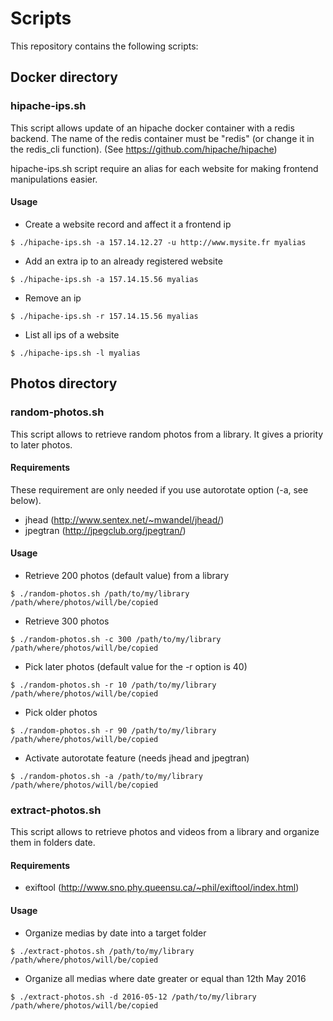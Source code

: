 # Scripts

This repository contains the following scripts:

## Docker directory

### hipache-ips.sh

This script allows update of an hipache docker container with a redis backend.
The name of the redis container must be "redis" (or change it in the redis_cli function).
(See https://github.com/hipache/hipache)


hipache-ips.sh script require an alias for each website for making frontend manipulations easier.

#### Usage
* Create a website record and affect it a frontend ip
```
$ ./hipache-ips.sh -a 157.14.12.27 -u http://www.mysite.fr myalias
```
* Add an extra ip to an already registered website
```
$ ./hipache-ips.sh -a 157.14.15.56 myalias
```
* Remove an ip
```
$ ./hipache-ips.sh -r 157.14.15.56 myalias
```
* List all ips of a website
```
$ ./hipache-ips.sh -l myalias
```

## Photos directory

### random-photos.sh

This script allows to retrieve random photos from a library. It gives a priority to later photos.

#### Requirements

These requirement are only needed if you use autorotate option (-a, see below).

* jhead (http://www.sentex.net/~mwandel/jhead/)
* jpegtran (http://jpegclub.org/jpegtran/)

#### Usage

* Retrieve 200 photos (default value) from a library
```
$ ./random-photos.sh /path/to/my/library /path/where/photos/will/be/copied
```

* Retrieve 300 photos
```
$ ./random-photos.sh -c 300 /path/to/my/library /path/where/photos/will/be/copied
```

* Pick later photos (default value for the -r option is 40)
```
$ ./random-photos.sh -r 10 /path/to/my/library /path/where/photos/will/be/copied
```

* Pick older photos
```
$ ./random-photos.sh -r 90 /path/to/my/library /path/where/photos/will/be/copied
```

* Activate autorotate feature (needs jhead and jpegtran)
```
$ ./random-photos.sh -a /path/to/my/library /path/where/photos/will/be/copied
```

### extract-photos.sh

This script allows to retrieve photos and videos from a library and organize them in folders date.

#### Requirements

* exiftool (http://www.sno.phy.queensu.ca/~phil/exiftool/index.html)

#### Usage

* Organize medias by date into a target folder
```
$ ./extract-photos.sh /path/to/my/library /path/where/photos/will/be/copied
```

* Organize all medias where date greater or equal than 12th May 2016
```
$ ./extract-photos.sh -d 2016-05-12 /path/to/my/library /path/where/photos/will/be/copied
```